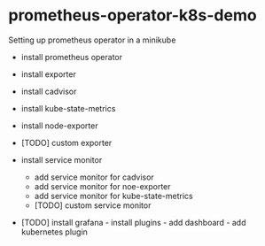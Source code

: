 # prometheus-operator-k8s-demo
Setting up prometheus operator in a minikube

- install prometheus operator
- install exporter
 - install cadvisor
 - install kube-state-metrics
 - install node-exporter
 - [TODO] custom exporter

- install service monitor
  - add service monitor for cadvisor
  - add service monitor for noe-exporter
  - add service monitor for kube-state-metrics
  - [TODO] custom service monitor
- [TODO] install grafana
       - install plugins
       - add dashboard
       - add kubernetes plugin 
